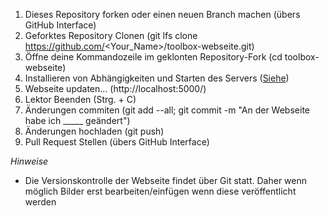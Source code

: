 1. Dieses Repository forken oder einen neuen Branch machen (übers GitHub Interface)
2. Geforktes Repository Clonen (git lfs clone https://github.com/<Your_Name>/toolbox-webseite.git)
3. Öffne deine Kommandozeile im geklonten Repository-Fork (cd toolbox-webseite)
4. Installieren von Abhängigkeiten und Starten des Servers ([Siehe](https://github.com/ToolboxBodensee/toolbox-webseite/wiki/Installation))
5. Webseite updaten... (http://localhost:5000/)
6. Lektor Beenden (Strg. + C)
7. Änderungen commiten (git add --all; git commit -m "An der Webseite habe ich _____ geändert")
8. Änderungen hochladen (git push)
9. Pull Request Stellen (übers GitHub Interface)

*Hinweise*
-  Die Versionskontrolle der Webseite findet über Git statt. Daher wenn möglich Bilder erst
bearbeiten/einfügen wenn diese veröffentlicht werden
